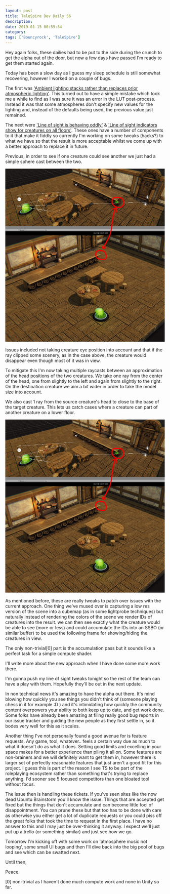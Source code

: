 ```yaml
---
layout: post
title: TaleSpire Dev Daily 56
description:
date: 2019-01-15 00:59:34
category:
tags: ['Bouncyrock', 'TaleSpire']
---
```


Hey again folks, these dailies had to be put to the side during the crunch to get the alpha out of the door, but now a few days have passed I'm ready to get them started again.

Today has been a slow day as I guess my sleep schedule is still somewhat recovering, however I worked on a couple of bugs.

The first was ['Ambient lighting stacks rather than replaces prior atmospheric lighting'](https://github.com/Bouncyrock/TaleSpire-Alpha-Public-Issue-Tracker/issues/47). This turned out to have a simple mistake which took me a while to find as I was sure it was an error in the LUT post-process. Instead it was that some atmospheres don't specify new values for the lighting and, instead of the defaults being used, the previous value just remained.

The next were ['Line of sight is behaving oddly'](https://github.com/Bouncyrock/TaleSpire-Alpha-Public-Issue-Tracker/issues/51) & ['Line of sight indicators show for creatures on all floors'](https://github.com/Bouncyrock/TaleSpire-Alpha-Public-Issue-Tracker/issues/61). These ones have a number of components to it that make it fiddly so currently I'm working on some tweaks (hacks?) to what we have so that the result is more acceptable whilst we come up with a better approach to replace it in future.

Previous, in order to see if one creature could see another we just had a simple sphere cast between the two.

![0](assets/images/los0.png)

Issues included not taking creature eye position into account and that if the ray clipped some scenery, as in the case above, the creature would disappear even though most of it was in view.

To mitigate this I'm now taking multiple raycasts between an approximation of the head positions of the two creatures. We take one ray from the center of the head, one from slightly to the left and again from slightly to the right. On the destination creature we aim a bit wider in order to take the model size into account.

We also cast 1 ray from the source creature's head to close to the base of the target creature. This lets us catch cases where a creature can part of another creature on a lower floor.

![1](assets/images/los0.png)

As mentioned before, these are really tweaks to patch over issues with the current approach. One thing we've mused over is capturing a low res version of the scene into a cubemap (as in some lightprobe techniques) but naturally instead of rendering the colors of the scene we render IDs of creatures into the result. we can then see exactly what the creature would be able to see (more or less) and could accumulate the IDs into an SSBO (or similar buffer) to be used the following frame for showing/hiding the creatures in view.

The only non-trivial[0] part is the accumulation pass but it sounds like a perfect task for a simple compute shader.

I'll write more about the new approach when I have done some more work there.

I'm gonna push my line of sight tweaks tonight so the rest of the team can have a play with them. Hopefully they'll be out in the next update.


In non technical news it's amazing to have the alpha out there. It's mind blowing how quickly you see things you didn't think of (someone playing chess in it for example :D ) and it's intimidating how quickly the community content overpowers your ability to both keep up to date, and get work done. Some folks have already been amazing at filing really good bug reports in our issue tracker and guiding the new people as they first settle in, so it bodes very well for this as it scales.

Another thing I've not personally found a good avenue for is feature requests. Any game, tool, whatever.. feels a certain way due as much to what it doesn't do as what it does. Setting good limits and excelling in your space makes for a better experience than piling it all on. Some features are non-brainers and we will definitely want to get them in, however there is larger set of perfectly reasonable features that just aren't a good fit for this project. I guess this is part of the reason I see TS to be part of the roleplaying ecosystem rather than something that's trying to replace anything. I'd sooner see 5 focused competitors than one bloated tool without focus.

The issue then is handling these tickets. If you've seen sites like the now dead Ubuntu Brainstorm you'll know the issue. Things that are accepted get fixed but the things that don't accumulate and can become little foci of disappointment. You can prune these but that too has to be done with care as otherwise you either get a lot of duplicate requests or you could piss off the great folks that took the time to request in the first place. I have no answer to this and I may just be over-thinking it anyway. I expect we'll just put up a trello (or something similar) and just see how we go.

Tomorrow I'm kicking off with some work on 'atmosphere music not looping', some small UI bugs and then I'll dive back into the big pool of bugs and see which can be swatted next.

Until then,

Peace.

[0] non-trivial as I haven't done much compute work and none in Unity so far.
